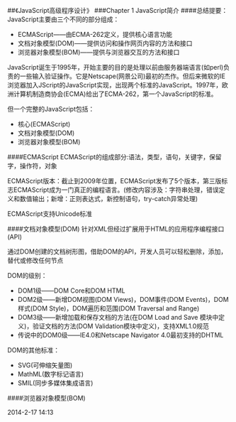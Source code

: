 ##《JavaScript高级程序设计》
###Chapter 1 JavaScript简介
####总结提要：
JavaScript主要由三个不同的部分组成：

* ECMAScript——由ECMA-262定义，提供核心语言功能
* 文档对象模型(DOM)——提供访问和操作网页内容的方法和接口
* 浏览器对象模型(BOM)——提供与浏览器交互的方法和接口

JavaScript诞生于1995年，开始主要的目的是处理以前由服务器端语言(如perl)负责的一些输入验证操作。它是Netscape(网景公司)最初的杰作。但后来微软的IE浏览器加入JScript的JavaScript实现，出现两个标准的JavaScript。1997年，欧洲计算机制造商协会(ECMA)给出了ECMA-262，第一个JavaScript的标准。

但一个完整的JavaScript包括：

* 核心(ECMAScript)
* 文档对象模型(DOM)
* 浏览器对象模型(BOM)

####ECMAScript
ECMAScript的组成部分:语法，类型，语句，关键字，保留字，操作符，对象

ECMAScript版本：截止到2009年位置，ECMAScript发布了5个版本，第三版标志ECMAScript成为一门真正的编程语言。(修改内容涉及：字符串处理，错误定义和数值输出；新增：正则表达式，新控制语句，try-catch异常处理)

ECMAScript支持Unicode标准

####文档对象模型(DOM)
针对XML但经过扩展用于HTML的应用程序编程接口(API)

通过DOM创建的文档树形图，借助DOM的API，开发人员可以轻松删除，添加，替代或修改任何节点

DOM的级别：

* DOM1级——DOM Core和DOM HTML
* DOM2级——新增DOM视图(DOM Views)，DOM事件(DOM Events)，DOM样式(DOM Style)，DOM遍历和范围(DOM Traversal and Range)
* DOM3级——新增加载和保存文档的方法(在DOM Load and Save 模块中定义)，验证文档的方法(DOM Validation模块中定义)，支持XML1.0规范
* 传说中的DOM0级——IE4.0和Netscape Navigator 4.0最初支持的DHTML

DOM的其他标准：

* SVG(可伸缩矢量图) 
* MathML(数字标记语言) 
* SMIL(同步多媒体集成语言)

####浏览器对象模型(BOM)

2014-2-17 14:13
